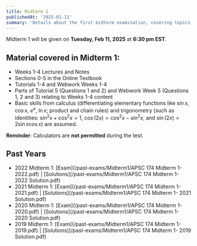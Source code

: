 ```yaml
---
title: Midterm 1
publishedAt: '2025-01-11'
summary: 'Details about the first midterm examination, covering topics from weeks 1-5.'
---
```


Midterm 1 will be given on **Tuesday, Feb 11, 2025** at **6:30 pm EST**. 

## Material covered in Midterm 1:

- Weeks 1-4 Lectures and Notes
- Sections 0-5 in the Online Textbook
- Tutorials 1-4 and Webwork Weeks 1-4
- Parts of Tutorial 5 (Questions 1 and 2) and Webwork Week 5 (Questions 1, 2 and 3) relating to Weeks 1-4 content
- Basic skills from calculus (differentiating elementary functions like $\sin x$, $\cos x$, $e^x$, $\ln x$; product and chain rules) and trigonometry (such as identities: $\sin^2 x + \cos^2 x = 1$, $\cos(2x) = \cos^2 x - \sin^2 x$, and $\sin(2x) = 2 \sin x \cos x$) are assumed.

**Reminder**: Calculators are **not permitted** during the test.

## Past Years
- 2022 Midterm 1: [Exam](/past-exams/Midterm1/APSC 174 Midterm 1- 2022.pdf) | [Solutions](/past-exams/Midterm1/APSC 174 Midterm 1- 2022 Solution.pdf)
- 2021 Midterm 1: [Exam](/past-exams/Midterm1/APSC 174 Midterm 1- 2021.pdf) | [Solutions](/past-exams/Midterm1/APSC 174 Midterm 1- 2021 Solution.pdf)
- 2020 Midterm 1: [Exam](/past-exams/Midterm1/APSC 174 Midterm 1- 2020.pdf) | [Solutions](/past-exams/Midterm1/APSC 174 Midterm 1- 2020 Solution.pdf)
- 2019 Midterm 1: [Exam](/past-exams/Midterm1/APSC 174 Midterm 1- 2019.pdf) | [Solutions](/past-exams/Midterm1/APSC 174 Midterm 1- 2019 Solution.pdf)